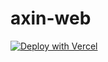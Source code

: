 # axin-web


[![Deploy with Vercel](https://vercel.com/button)](https://vercel.com/new/clone?repository-url=https%3A%2F%2Fgithub.com%2axinhouzilaoyue%2Faxin-web&project-name=axin-web&repository-name=axin-web)
